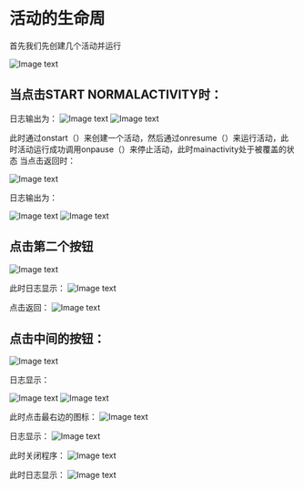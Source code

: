 # 活动的生命周
首先我们先创建几个活动并运行

![Image text](https://github.com/JhbCirno/2018118113_Android/blob/master/%E5%AE%9E%E9%AA%8C%E6%88%AA%E5%9B%BE/%E5%AE%9E%E9%AA%8C%E4%BA%8C/%E5%9B%BE%E7%89%871.png)

## 当点击START  NORMALACTIVITY时：

日志输出为：
![Image text](https://github.com/JhbCirno/2018118113_Android/blob/master/%E5%AE%9E%E9%AA%8C%E6%88%AA%E5%9B%BE/%E5%AE%9E%E9%AA%8C%E4%BA%8C/%E5%9B%BE%E7%89%872.png)
![Image text](https://github.com/JhbCirno/2018118113_Android/blob/master/%E5%AE%9E%E9%AA%8C%E6%88%AA%E5%9B%BE/%E5%AE%9E%E9%AA%8C%E4%BA%8C/%E5%9B%BE%E7%89%873.png)

此时通过onstart（）来创建一个活动，然后通过onresume（）来运行活动，此时活动运行成功调用onpause（）来停止活动，此时mainactivity处于被覆盖的状态
当点击返回时：

![Image text](https://github.com/JhbCirno/2018118113_Android/blob/master/%E5%AE%9E%E9%AA%8C%E6%88%AA%E5%9B%BE/%E5%AE%9E%E9%AA%8C%E4%BA%8C/%E5%9B%BE%E7%89%874.png)

日志输出为：

![Image text](https://github.com/JhbCirno/2018118113_Android/blob/master/%E5%AE%9E%E9%AA%8C%E6%88%AA%E5%9B%BE/%E5%AE%9E%E9%AA%8C%E4%BA%8C/%E5%9B%BE%E7%89%875.png)
![Image text](https://github.com/JhbCirno/2018118113_Android/blob/master/%E5%AE%9E%E9%AA%8C%E6%88%AA%E5%9B%BE/%E5%AE%9E%E9%AA%8C%E4%BA%8C/%E5%9B%BE%E7%89%876.png)

## 点击第二个按钮
![Image text](https://github.com/JhbCirno/2018118113_Android/blob/master/%E5%AE%9E%E9%AA%8C%E6%88%AA%E5%9B%BE/%E5%AE%9E%E9%AA%8C%E4%BA%8C/%E5%9B%BE%E7%89%877.png)

此时日志显示：
![Image text](https://github.com/JhbCirno/2018118113_Android/blob/master/%E5%AE%9E%E9%AA%8C%E6%88%AA%E5%9B%BE/%E5%AE%9E%E9%AA%8C%E4%BA%8C/%E5%9B%BE%E7%89%878.png)

点击返回：
![Image text](https://github.com/JhbCirno/2018118113_Android/blob/master/%E5%AE%9E%E9%AA%8C%E6%88%AA%E5%9B%BE/%E5%AE%9E%E9%AA%8C%E4%BA%8C/%E5%9B%BE%E7%89%879.png)

## 点击中间的按钮：
![Image text](https://github.com/JhbCirno/2018118113_Android/blob/master/%E5%AE%9E%E9%AA%8C%E6%88%AA%E5%9B%BE/%E5%AE%9E%E9%AA%8C%E4%BA%8C/%E5%9B%BE%E7%89%8710.png)

日志显示：

![Image text](https://github.com/JhbCirno/2018118113_Android/blob/master/%E5%AE%9E%E9%AA%8C%E6%88%AA%E5%9B%BE/%E5%AE%9E%E9%AA%8C%E4%BA%8C/%E5%9B%BE%E7%89%8711.png)
![Image text](https://github.com/JhbCirno/2018118113_Android/blob/master/%E5%AE%9E%E9%AA%8C%E6%88%AA%E5%9B%BE/%E5%AE%9E%E9%AA%8C%E4%BA%8C/%E5%9B%BE%E7%89%8712.png)

此时点击最右边的图标：
![Image text](https://github.com/JhbCirno/2018118113_Android/blob/master/%E5%AE%9E%E9%AA%8C%E6%88%AA%E5%9B%BE/%E5%AE%9E%E9%AA%8C%E4%BA%8C/%E5%9B%BE%E7%89%8713.png)

日志显示：
![Image text](https://github.com/JhbCirno/2018118113_Android/blob/master/%E5%AE%9E%E9%AA%8C%E6%88%AA%E5%9B%BE/%E5%AE%9E%E9%AA%8C%E4%BA%8C/%E5%9B%BE%E7%89%8714.png)

此时关闭程序：
![Image text](https://github.com/JhbCirno/2018118113_Android/blob/master/%E5%AE%9E%E9%AA%8C%E6%88%AA%E5%9B%BE/%E5%AE%9E%E9%AA%8C%E4%BA%8C/%E5%9B%BE%E7%89%8715.png)

此时日志显示：
![Image text](https://github.com/JhbCirno/2018118113_Android/blob/master/%E5%AE%9E%E9%AA%8C%E6%88%AA%E5%9B%BE/%E5%AE%9E%E9%AA%8C%E4%BA%8C/%E5%9B%BE%E7%89%8716.png)
